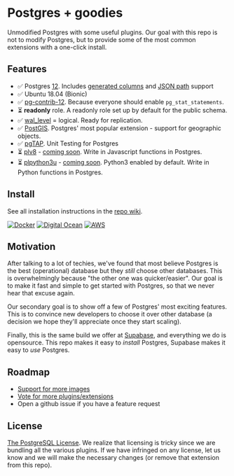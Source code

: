 # Postgres + goodies

Unmodified Postgres with some useful plugins. Our goal with this repo is not to modify Postgres, but to provide some of the most common extensions with a one-click install.

## Features

- ✅ Postgres [12](https://www.postgresql.org/about/news/1976/). Includes [generated columns](https://www.postgresql.org/docs/12/ddl-generated-columns.html) and [JSON path](https://www.postgresql.org/docs/12/functions-json.html#FUNCTIONS-SQLJSON-PATH) support
- ✅ Ubuntu 18.04 (Bionic) 
- ✅ [pg-contrib-12](https://www.postgresql.org/docs/12/contrib.html). Because everyone should enable `pg_stat_statements`.
- ⏳ **readonly** role. A readonly role set up by default for the public schema.
- ✅ [wal_level](https://www.postgresql.org/docs/current/runtime-config-wal.html) = logical. Ready for replication.
- ✅ [PostGIS](https://postgis.net/). Postgres' most popular extension - support for geographic objects.
- ✅ [pgTAP](https://pgtap.org/). Unit Testing for Postgres
- ⏳ [plv8](https://github.com/plv8/plv8) - [coming soon](https://github.com/supabase/postgres/issues/5#issuecomment-621129147). Write in Javascript functions in Postgres.
- ⏳ [plpython3u](https://www.postgresql.org/docs/current/plpython-python23.html) - [coming soon](https://github.com/supabase/postgres/issues/5#issuecomment-621129797). Python3 enabled by default. Write in Python functions in Postgres.

## Install

See all installation instructions in the [repo wiki](https://github.com/supabase/postgres/wiki).

[![Docker](https://github.com/supabase/postgres/blob/master/docs/img/docker.png)](https://github.com/supabase/postgres/wiki/Docker)
[![Digital Ocean](https://github.com/supabase/postgres/blob/master/docs/img/digital-ocean.png)](https://github.com/supabase/postgres/wiki/Digital-Ocean)
[![AWS](https://github.com/supabase/postgres/blob/master/docs/img/aws.png)](https://github.com/supabase/postgres/wiki/AWS-EC2)

## Motivation

After talking to a lot of techies, we've found that most believe Postgres is the best (operational) database but they *still* choose other databases. This is overwhelmingly because "the other one was quicker/easier". Our goal is to make it fast and simple to get started with Postgres, so that we never hear that excuse again. 

Our secondary goal is to show off a few of Postgres' most exciting features. This is to convince new developers to choose it over other database (a decision we hope they'll appreciate once they start scaling).

Finally, this is the same build we offer at [Supabase](https://supabase.io), and everything we do is opensource. This repo makes it easy to *install* Postgres, Supabase makes it easy to *use* Postgres.

## Roadmap

- [Support for more images](https://github.com/supabase/postgres/issues/4)
- [Vote for more plugins/extensions](https://github.com/supabase/postgres/issues/5)
- Open a github issue if you have a feature request

## License

[The PostgreSQL License](https://opensource.org/licenses/postgresql). We realize that licensing is tricky since we are bundling all the various plugins. If we have infringed on any license, let us know and we will make the necessary changes (or remove that extension from this repo).
